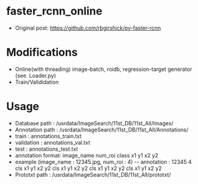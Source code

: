 # faster_rcnn_online
- Original post: https://github.com/rbgirshick/py-faster-rcnn
# Modifications
- Online(with threading) image-batch, roidb, regression-target generator (see. Loader.py)
- Train/Valididation
# Usage
- Database path : /usrdata/ImageSearch/11st_DB/11st_All/Images/
- Annotation path : /usrdata/ImageSearch/11st_DB/11st_All/Annotations/
- train : annotations_train.txt
- validation : annotations_val.txt
- test : annotations_test.txt
- annotation format: image_name num_roi class x1 y1 x2 y2
- example (image_name : 12345.jpg, num_roi : 4)
-- annotation : 12345 4 cls x1 y1 x2 y2 cls x1 y1 x2 y2 cls x1 y1 x2 y2 cls x1 y1 x2 y2
- Prototxt path : /usrdata/ImageSearch/11st_DB/11st_All/prototxt/

